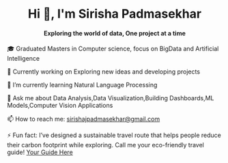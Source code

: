 <h1 align="center">Hi 👋, I'm Sirisha Padmasekhar</h1>
<h4 align="center"> Exploring the world of data, One project at a time </h4>


🎓 Graduated Masters in Computer science, focus on BigData and Artificial Intelligence

🔭 Currently working on Exploring new ideas and developing projects
  
🌱 I’m currently learning Natural Language Processing

💬 Ask me about Data Analysis,Data Visualization,Building Dashboards,ML Models,Computer Vision Applications

📫 How to reach me: sirishajpadmasekhar@gmail.com

⚡ Fun fact: I’ve designed a sustainable travel route that helps people reduce their carbon footprint while exploring. Call me your eco-friendly travel guide! [Your Guide Here](https://github.com/TheDataDesk/GoCarbonNeutral)


